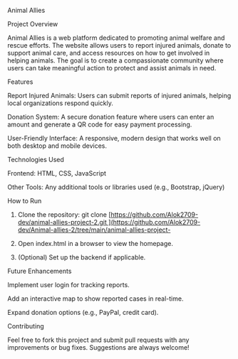 Animal Allies

Project Overview

Animal Allies is a web platform dedicated to promoting animal welfare and rescue efforts. The website allows users to report injured animals, donate to support animal care, and access resources on how to get involved in helping animals. The goal is to create a compassionate community where users can take meaningful action to protect and assist animals in need.

Features

Report Injured Animals: Users can submit reports of injured animals, helping local organizations respond quickly.

Donation System: A secure donation feature where users can enter an amount and generate a QR code for easy payment processing.

User-Friendly Interface: A responsive, modern design that works well on both desktop and mobile devices.


Technologies Used

Frontend: HTML, CSS, JavaScript

Other Tools: Any additional tools or libraries used (e.g., Bootstrap, jQuery)


How to Run

1. Clone the repository: git clone [[https://github.com/Alok2709-dev/animal-allies-project-2.git
](https://github.com/Alok2709-dev/Animal-allies-2/tree/main/animal-allies-project-
](https://github.com/Alok2709-dev/Animal-allies-2/tree/main/animal-allies-project-2)
3. Open index.html in a browser to view the homepage.


4. (Optional) Set up the backend if applicable.



Future Enhancements

Implement user login for tracking reports.

Add an interactive map to show reported cases in real-time.

Expand donation options (e.g., PayPal, credit card).


Contributing

Feel free to fork this project and submit pull requests with any improvements or bug fixes. Suggestions are always welcome!


